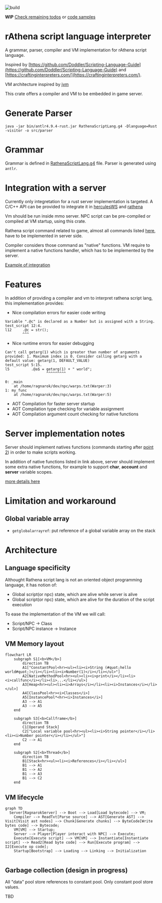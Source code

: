 ![build](https://github.com/nmeylan/rathena-script-lang-interpreter/actions/workflows/rust.yml/badge.svg)

**WIP** [Check remaining todos](https://github.com/nmeylan/rathena-script-lang-interpreter/issues/1) or [code samples](https://github.com/nmeylan/rathena-script-lang-interpreter/tree/master/tests)

# rAthena script language interpreter
A grammar, parser, compiler and VM implementation for rAthena script language.

Inspired by [https://github.com/Doddler/Scripting-Language-Guide](https://github.com/Doddler/Scripting-Language-Guide) and [https://craftinginterpreters.com/](https://craftinginterpreters.com/).

VM architecture inspired by [jvm](https://docs.oracle.com/javase/specs/jvms/se11/html/index.html)

This crate offers a compiler and VM to be embedded in game server.

# Generate Parser
`java -jar bin/antlr4.9.4-rust.jar RathenaScriptLang.g4 -Dlanguage=Rust -visitor -o src/parser`

# Grammar
Grammar is defined in [RathenaScriptLang.g4](https://github.com/nmeylan/rathena-script-lang-interpreter/blob/master/RathenaScriptLang.g4) file. Parser is generated using `antlr`.

# Integration with a server
Currently only integretation for a rust server implementation is targeted. A C/C++ API can be provided to integrate it in [herculesWS](https://github.com/HerculesWS/Hercules) and [rathena](https://github.com/rathena/rathena)

Vm should be run inside mmo server. NPC script can be pre-compiled or compiled at VM startup, using this crate.

Rathena script command related to game, almost all commands listed [here](https://github.com/rathena/rathena/blob/master/doc/script_commands.txt#L1012), have to be implemented in server side. 

Compiler considers those command as "native" functions. VM require to implement a native functions handler, which has to be implemented by the server.

[Example of integration](https://github.com/nmeylan/rust-ro/blob/094aa0c6641da6461ef905a17a8ca245bb0388cd/server/src/server/script/mod.rs#L178)

# Features
In addition of providing a compiler and vm to interpret rathena script lang, this implementation provides:
- Nice compilation errors for easier code writing
```
Variable ".@c" is declared as a Number but is assigned with a String.
test_script 12:4.
l12	    .@c = str();
	    ^^^
```
- Nice runtime errors for easier debugging
```
Can't call getarg(1) which is greater than number of arguments provided: 1. Maximum index is 0. Consider calling getarg with a default value: getarg(1, DEFAULT_VALUE)
test_script 5:15.
l5	        .@a$ = getarg(1) + " world";
	               ^^^^^^^^^

0: _main
	at /home/ragnarok/dev/npc/warps.txt(Warper:3)
1: my_func
	at /home/ragnarok/dev/npc/warps.txt(Warper:5)
```
- AOT Compilation for faster server startup
- AOT Compilation type checking for variable assignment
- AOT Compilation argument count checking for native functions

# Server implementation notes
Server should implement natives functions (commands starting after [point 2](https://github.com/rathena/rathena/blob/master/doc/script_commands.txt#L2344)) in order to make scripts working.

In addition of native functions listed in link above, server should implement some extra native functions, for example to support **char**, **account** and **server** variable scopes.

[more details here]()

# Limitation and workaround
## Global variable array
- `getglobalarrayref`: put reference of a global variable array on the stack

# Architecture
## Language specificity
Althought Rathena script lang is not an oriented object programming language, it has notion of:
- Global script(or npc) state, which are alive while server is alive
- Global script(or npc) state, which are alive for the duration of the script execution

To ease the implementation of the VM we will call:
- Script/NPC -> Class
- Script/NPC instance -> Instance

## VM Memory layout
```mermaid
flowchart LR
    subgraph S1[<b>VM</b>]
        direction TB
        A1["ConstantPool<hr><ul><li><i>String (#quot;hello world#quot;)</i></li><li><i>Number(1)</i></li></ul>"]
        A2[NativeMethodPool<hr><ul><li><i>print</i></li><li><i>callfunc</i></li><li>...</li></ul>]
        A3[Heap<hr><ul><li><i>Arrays</i></li><li><i>Instances</i></li></ul>]
        A4[ClassPool<hr><i>Classes</i>]
        A5[InstancePool*<hr><i>Instances</i>]
        A3 --> A1
        A3 --> A5
    end

    subgraph S3[<b>Callframe</b>]
        direction TB
        C1[Operand Stack]
        C2["Local variable pool<hr><ul><li><i>String pointer</i></li><li><i>Number pointer</i></li></ul>"]
        C2 --> A1
    end

    subgraph S2[<b>Thread</b>]
        direction TB
        B1[Stack<hr><ul><li><i>References</i></li></ul>]
        B1 --> A1
        B1 --> A2
        B1 --> A3
        B1 --> C2
    end
```
## VM lifecycle
```mermaid
graph TD
  Server[RagnarokServer] --> Boot --> Load[Load bytecode] --> VM;
    Compiler --> ReadTxt[Parse source] --> AST[Generate AST] --> Visit[Visit ast nodes] --> Chunk[Generate chunks] --> ByteCode[Write bytes code] --> Bytecode;
    VM[VM] --> Startup;
    Server --> Player[Player interact with NPC] --> Execute;
    Execute[Execute script] --> VM[VM] --> Instantiate[Instantiate script] --> Read2[Read byte code] --> Run[Execute program] --> I2[Execute op code];
    Startup[Bootstrap] --> Loading --> Linking --> Initialization
 

```

## Garbage collection (design in progress)
All "data" pool store references to constant pool. Only constant pool store values.

TBD
